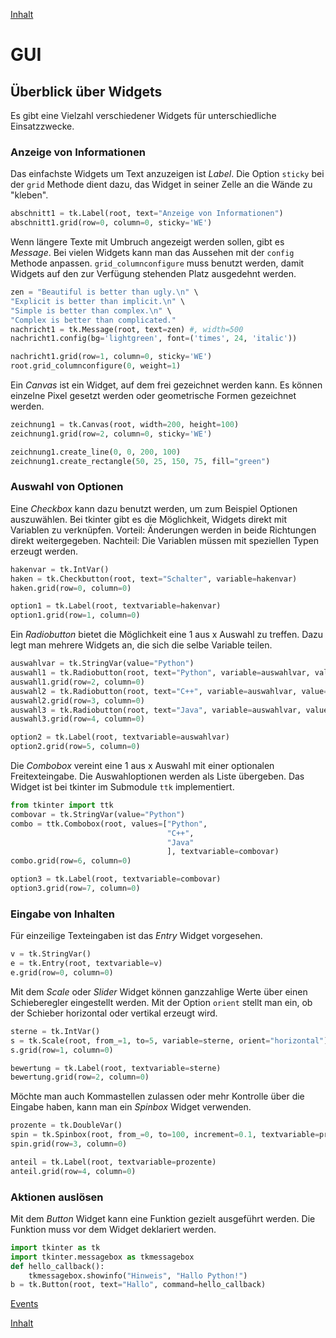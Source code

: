 [Inhalt](../agenda.md)

# GUI

## Überblick über Widgets

Es gibt eine Vielzahl verschiedener Widgets für unterschiedliche Einsatzzwecke.

### Anzeige von Informationen

Das einfachste Widgets um Text anzuzeigen ist *Label*. Die Option ``sticky`` bei der ``grid`` Methode dient dazu, das Widget in seiner Zelle an die Wände zu "kleben".

```python
abschnitt1 = tk.Label(root, text="Anzeige von Informationen")
abschnitt1.grid(row=0, column=0, sticky='WE')
```

Wenn längere Texte mit Umbruch angezeigt werden sollen, gibt es *Message*. Bei vielen Widgets kann man das Aussehen mit der ``config`` Methode anpassen.
``grid_columnconfigure`` muss benutzt werden, damit Widgets auf den zur Verfügung stehenden Platz ausgedehnt werden.

```python
zen = "Beautiful is better than ugly.\n" \
"Explicit is better than implicit.\n" \
"Simple is better than complex.\n" \
"Complex is better than complicated."
nachricht1 = tk.Message(root, text=zen) #, width=500
nachricht1.config(bg='lightgreen', font=('times', 24, 'italic'))

nachricht1.grid(row=1, column=0, sticky='WE')
root.grid_columnconfigure(0, weight=1)
```

Ein *Canvas* ist ein Widget, auf dem frei gezeichnet werden kann. Es können einzelne Pixel gesetzt werden oder geometrische Formen gezeichnet werden.

```python
zeichnung1 = tk.Canvas(root, width=200, height=100)
zeichnung1.grid(row=2, column=0, sticky='WE')

zeichnung1.create_line(0, 0, 200, 100)
zeichnung1.create_rectangle(50, 25, 150, 75, fill="green")
```

### Auswahl von Optionen

Eine *Checkbox* kann dazu benutzt werden, um zum Beispiel Optionen auszuwählen. Bei tkinter gibt es die Möglichkeit, Widgets direkt mit Variablen zu verknüpfen.
Vorteil: Änderungen werden in beide Richtungen direkt weitergegeben.
Nachteil: Die Variablen müssen mit speziellen Typen erzeugt werden.

```python
hakenvar = tk.IntVar()
haken = tk.Checkbutton(root, text="Schalter", variable=hakenvar)
haken.grid(row=0, column=0)

option1 = tk.Label(root, textvariable=hakenvar)
option1.grid(row=1, column=0)
```

Ein *Radiobutton* bietet die Möglichkeit eine 1 aus x Auswahl zu treffen. Dazu legt man mehrere Widgets an, die sich die selbe Variable teilen.

```python
auswahlvar = tk.StringVar(value="Python")
auswahl1 = tk.Radiobutton(root, text="Python", variable=auswahlvar, value="Python")
auswahl1.grid(row=2, column=0)
auswahl2 = tk.Radiobutton(root, text="C++", variable=auswahlvar, value="C++")
auswahl2.grid(row=3, column=0)
auswahl3 = tk.Radiobutton(root, text="Java", variable=auswahlvar, value="Java")
auswahl3.grid(row=4, column=0)

option2 = tk.Label(root, textvariable=auswahlvar)
option2.grid(row=5, column=0)
```

Die *Combobox* vereint eine 1 aus x Auswahl mit einer optionalen Freitexteingabe. Die Auswahloptionen werden als Liste übergeben. Das Widget ist bei tkinter im Submodule ``ttk`` implementiert.

```python
from tkinter import ttk
combovar = tk.StringVar(value="Python")
combo = ttk.Combobox(root, values=["Python",
                                   "C++",
                                   "Java"
                                   ], textvariable=combovar)
combo.grid(row=6, column=0)

option3 = tk.Label(root, textvariable=combovar)
option3.grid(row=7, column=0)
```

### Eingabe von Inhalten

Für einzeilige Texteingaben ist das *Entry* Widget vorgesehen.

```python
v = tk.StringVar()
e = tk.Entry(root, textvariable=v)
e.grid(row=0, column=0)
```

Mit dem *Scale* oder *Slider* Widget können ganzzahlige Werte über einen Schieberegler eingestellt werden. 
Mit der Option ``orient`` stellt man ein, ob der Schieber horizontal oder vertikal erzeugt wird.

```python
sterne = tk.IntVar()
s = tk.Scale(root, from_=1, to=5, variable=sterne, orient="horizontal")
s.grid(row=1, column=0)

bewertung = tk.Label(root, textvariable=sterne)
bewertung.grid(row=2, column=0)
```

Möchte man auch Kommastellen zulassen oder mehr Kontrolle über die Eingabe haben, kann man ein *Spinbox* Widget verwenden.

```python
prozente = tk.DoubleVar()
spin = tk.Spinbox(root, from_=0, to=100, increment=0.1, textvariable=prozente)
spin.grid(row=3, column=0)

anteil = tk.Label(root, textvariable=prozente)
anteil.grid(row=4, column=0)
```

### Aktionen auslösen

Mit dem *Button* Widget kann eine Funktion gezielt ausgeführt werden. Die Funktion muss vor dem Widget deklariert werden.

```python
import tkinter as tk
import tkinter.messagebox as tkmessagebox
def hello_callback():
    tkmessagebox.showinfo("Hinweis", "Hallo Python!")
b = tk.Button(root, text="Hallo", command=hello_callback)
```

[Events](04_events.md)

[Inhalt](../agenda.md)
